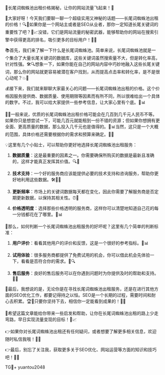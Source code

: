 🎉长尾词蜘蛛池出租价格揭秘，让你的网站流量飞起来！🚀

🌟大家好呀！今天我们要聊一聊一个超级实用又神秘的话题——长尾词蜘蛛池出租的价格！🔍👀如果你是一个网站主或者是SEO从业者，那你一定知道长尾关键词的重要性了吧？🎯📈没错，它们是网站流量的秘密武器，能够帮助你的网站在搜索引擎中获得更高的排名，吸引更多的目标用户！🎯🌈

📚首先，我们来了解一下什么是长尾词蜘蛛池。简单来说，长尾词蜘蛛池就是一个集合了大量长尾关键词的数据库，这些关键词虽然搜索量不大，但是转化率高，针对性强。🛠️🔍想象一下，如果你能在自己的网站内容中巧妙地融入这些长尾关键词，那么你的网站就更容易被潜在客户找到，从而提高点击率和转化率，是不是很心动呢？💥🎯

💰接下来，我们就来聊聊大家最关心的问题——长尾词蜘蛛池出租的价格。这个价格因服务提供商、数据质量、使用期限等因素而有所不同，所以很难给出一个具体的数字。不过，我可以给大家提供一些参考信息，让大家心里有个底。💸📊

👩‍💻一般来说，优质的长尾词蜘蛛池出租价格可能会在几百到几千元人民币不等。如果你只是想尝试一下，可能几百元就能租到一份不错的资源；但如果你想拥有更全面、更高质量的数据，那么投入几千元也是值得的。💸📊当然，这只是一个大概的范围，具体价格还需要根据你的需求和预算来确定。🧐💸

💡这里有几个小贴士，可以帮助你更好地选择长尾词蜘蛛池出租服务：

1. **数据质量**：这是最重要的因素之一。你需要确保所购买的数据是最新且准确的，这样才能真正发挥其价值。🔍🔎

2. **技术支持**：一个好的服务商应该能提供必要的技术支持和咨询服务，帮助你更好地利用这些数据。🛠️💁‍♂️

3. **更新频率**：市场上的关键词数据每天都在变化，因此你需要了解服务商是否定期更新数据，以保持其相关性。⏰🔄

4. **价格透明度**：选择那些价格透明的服务商，这样你可以清楚地知道自己花的每一分钱都花在了哪里。💸📊

👀那么，如何判断一个长尾词蜘蛛池出租服务的好坏呢？这里有几个简单的判断标准：

1. **用户评价**：看看其他用户的评价和反馈，这是一个很好的参考指标。💬📊

2. **试用体验**：很多服务商都提供了免费试用的机会，你可以借此机会先体验一下，看看是否符合你的需求。🎁🔍

3. **售后服务**：良好的售后服务可以在你遇到问题时为你提供及时的帮助和支持。🔧📞

💼最后，我想说的是，无论你是在寻找长尾词蜘蛛池出租服务，还是在进行其他方面的SEO优化工作，都要记得持之以恒。SEO是一个长期的过程，需要时间和耐心去积累。🏆💪只要你坚持下去，相信你一定能看到成果的！🌈✨

🎊希望这篇文章能给你带来一些启发和帮助，让你在长尾词蜘蛛池出租的路上少走弯路，早日实现流量变现的目标！🌟📈

👉如果你对长尾词蜘蛛池出租还有任何疑问，或者想要了解更多相关信息，欢迎随时私信我哦！💌💬

👉最后，别忘了关注我，获取更多关于SEO优化、网站运营等方面的知识和技巧吧！🌟📖

TG💪+ yuantou2048